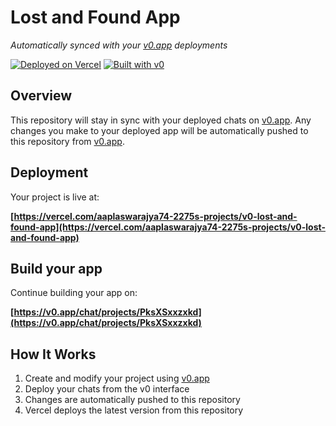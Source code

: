 # Lost and Found App

*Automatically synced with your [v0.app](https://v0.app) deployments*

[![Deployed on Vercel](https://img.shields.io/badge/Deployed%20on-Vercel-black?style=for-the-badge&logo=vercel)](https://vercel.com/aaplaswarajya74-2275s-projects/v0-lost-and-found-app)
[![Built with v0](https://img.shields.io/badge/Built%20with-v0.app-black?style=for-the-badge)](https://v0.app/chat/projects/PksXSxxzxkd)

## Overview

This repository will stay in sync with your deployed chats on [v0.app](https://v0.app).
Any changes you make to your deployed app will be automatically pushed to this repository from [v0.app](https://v0.app).

## Deployment

Your project is live at:

**[https://vercel.com/aaplaswarajya74-2275s-projects/v0-lost-and-found-app](https://vercel.com/aaplaswarajya74-2275s-projects/v0-lost-and-found-app)**

## Build your app

Continue building your app on:

**[https://v0.app/chat/projects/PksXSxxzxkd](https://v0.app/chat/projects/PksXSxxzxkd)**

## How It Works

1. Create and modify your project using [v0.app](https://v0.app)
2. Deploy your chats from the v0 interface
3. Changes are automatically pushed to this repository
4. Vercel deploys the latest version from this repository
